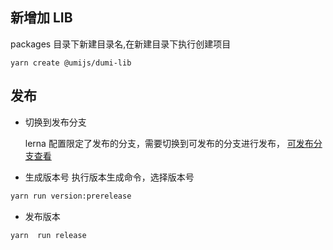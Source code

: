 ## 新增加 LIB

packages 目录下新建目录名,在新建目录下执行创建项目

`yarn create @umijs/dumi-lib`

## 发布

- 切换到发布分支

  lerna 配置限定了发布的分支，需要切换到可发布的分支进行发布， [可发布分支查看](./lerna.json)

- 生成版本号
  执行版本生成命令，选择版本号

```bash
yarn run version:prerelease
```

- 发布版本

```bash
yarn  run release
```
